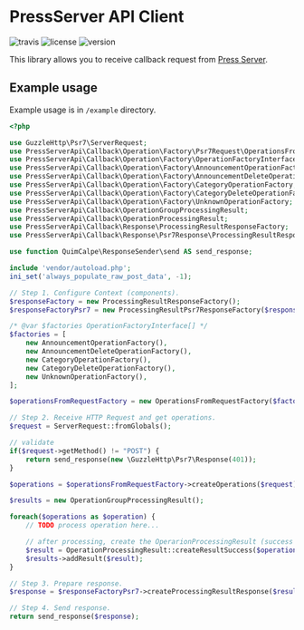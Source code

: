 # PressServer API Client

![travis](https://img.shields.io/travis/athlan/press-server-api-client/master.svg)
![license](https://img.shields.io/packagist/l/athlan/press-server-api-client.svg)
![version](https://img.shields.io/packagist/v/athlan/press-server-api-client.svg)

This library allows you to receive callback request from [Press Server](http://www.press-server.pl/).

## Example usage

Example usage is in `/example` directory.

```php
<?php

use GuzzleHttp\Psr7\ServerRequest;
use PressServerApi\Callback\Operation\Factory\Psr7Request\OperationsFromRequestFactory;
use PressServerApi\Callback\Operation\Factory\OperationFactoryInterface;
use PressServerApi\Callback\Operation\Factory\AnnouncementOperationFactory;
use PressServerApi\Callback\Operation\Factory\AnnouncementDeleteOperationFactory;
use PressServerApi\Callback\Operation\Factory\CategoryOperationFactory;
use PressServerApi\Callback\Operation\Factory\CategoryDeleteOperationFactory;
use PressServerApi\Callback\Operation\Factory\UnknownOperationFactory;
use PressServerApi\Callback\OperationGroupProcessingResult;
use PressServerApi\Callback\OperationProcessingResult;
use PressServerApi\Callback\Response\ProcessingResultResponseFactory;
use PressServerApi\Callback\Response\Psr7Response\ProcessingResultResponseFactory as ProcessingResultPsr7ResponseFactory;

use function QuimCalpe\ResponseSender\send AS send_response;

include 'vendor/autoload.php';
ini_set('always_populate_raw_post_data', -1);

// Step 1. Configure Context (components).
$responseFactory = new ProcessingResultResponseFactory();
$responseFactoryPsr7 = new ProcessingResultPsr7ResponseFactory($responseFactory);

/* @var $factories OperationFactoryInterface[] */
$factories = [
    new AnnouncementOperationFactory(),
    new AnnouncementDeleteOperationFactory(),
    new CategoryOperationFactory(),
    new CategoryDeleteOperationFactory(),
    new UnknownOperationFactory(),
];

$operationsFromRequestFactory = new OperationsFromRequestFactory($factories);

// Step 2. Receive HTTP Request and get operations.
$request = ServerRequest::fromGlobals();

// validate
if($request->getMethod() != "POST") {
    return send_response(new \GuzzleHttp\Psr7\Response(401));
}

$operations = $operationsFromRequestFactory->createOperations($request);

$results = new OperationGroupProcessingResult();

foreach($operations as $operation) {
    // TODO process operation here...

    // after processing, create the OperarionProcessingResult (success or failure)
    $result = OperationProcessingResult::createResultSuccess($operation);
    $results->addResult($result);
}

// Step 3. Prepare response.
$response = $responseFactoryPsr7->createProcessingResultResponse($results);

// Step 4. Send response.
return send_response($response);

```
